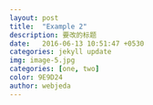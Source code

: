 ```yaml
---
layout: post
title:  "Example 2"
description: 要改的标题
date:   2016-06-13 10:51:47 +0530
categories: jekyll update
img: image-5.jpg
categories: [one, two]
color: 9E9D24
author: webjeda
---
```

